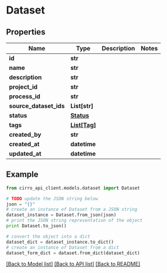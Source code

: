 # Dataset


## Properties

Name | Type | Description | Notes
------------ | ------------- | ------------- | -------------
**id** | **str** |  | 
**name** | **str** |  | 
**description** | **str** |  | 
**project_id** | **str** |  | 
**process_id** | **str** |  | 
**source_dataset_ids** | **List[str]** |  | 
**status** | [**Status**](Status.md) |  | 
**tags** | [**List[Tag]**](Tag.md) |  | 
**created_by** | **str** |  | 
**created_at** | **datetime** |  | 
**updated_at** | **datetime** |  | 

## Example

```python
from cirro_api_client.models.dataset import Dataset

# TODO update the JSON string below
json = "{}"
# create an instance of Dataset from a JSON string
dataset_instance = Dataset.from_json(json)
# print the JSON string representation of the object
print Dataset.to_json()

# convert the object into a dict
dataset_dict = dataset_instance.to_dict()
# create an instance of Dataset from a dict
dataset_form_dict = dataset.from_dict(dataset_dict)
```
[[Back to Model list]](../README.md#documentation-for-models) [[Back to API list]](../README.md#documentation-for-api-endpoints) [[Back to README]](../README.md)


